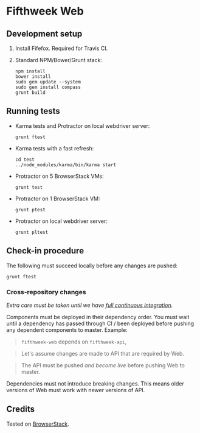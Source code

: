 # Fifthweek Web

## Development setup

1.  Install Fifefox. Required for Travis CI.

2.  Standard NPM/Bower/Grunt stack:
     
        npm install
        bower install
        sudo gem update --system
        sudo gem install compass
        grunt build

## Running tests

-   Karma tests and Protractor on local webdriver server:

        grunt ftest

-   Karma tests with a fast refresh:

        cd test
        ../node_modules/karma/bin/karma start

-   Protractor on 5 BrowserStack VMs:

        grunt test

-   Protractor on 1 BrowserStack VM:

        grunt ptest

-   Protractor on local webdriver server:

        grunt pltest

## Check-in procedure

The following must succeed locally before any changes are pushed:

    grunt ftest
    
### Cross-repository changes

*Extra care must be taken until we have [full continuous integration][full-ci-issue].*

Components must be deployed in their dependency order. You must wait until a dependency has passed through CI / been 
deployed before pushing any dependent components to master. Example:
 
> `fifthweek-web` depends on `fifthweek-api`, 

> Let's assume changes are made to API that are required by Web.

> The API must be pushed *and become live* before pushing Web to master.

Dependencies must not introduce breaking changes. This means older versions of Web must work with newer versions of API.

## Credits

Tested on [BrowserStack](http://www.browserstack.com).


[full-ci-issue]: https://github.com/fifthweek/fifthweek-web/issues/40 "Issue #40: Full Continuous Integration"
